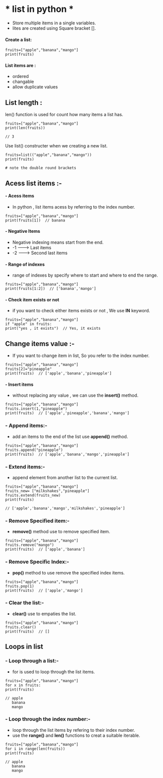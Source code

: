 # * list in python *
 - Store multiple items in a single variables. 
 - lites are created using Square bracket [].

#### Create a list:
```
fruits=["apple","banana","mango"]
print(fruits)
```
#### List items are :
- ordered
- changable
- allow duplicate values 

## List length : 
len() function is used for count how many items a list has.
```
fruits=["apple","banana","mango"]
print(len(fruits)) 

// 3
```
Use list() constructer when we creating a new list.
```
fruits=list(("apple","banana","mango")) 
print(fruits)

# note the double round brackets 
```
## Acess list items :-
#### - Acess items
- In python , list items acess by referring to the index number.
```
fruits=["apple","banana","mango"]
print(fruits[1])  // banana
```
#### - Negative Items
- Negative indexing means start from the end. 
- -1 ---> Last items
- -2 ---> Second last items 
#### - Range of indexes
- range of indexes by specify where to start and where to end the range.
```
fruits=["apple","banana","mango"]
print(fruits[1:2])  // ['banana','mango']
```
#### - Check item exists or not 
- if you want to check either items exists or not , We use **IN** keyword.
```
fruits=["apple","banana","mango"]
if "apple" in fruits:
print("yes , it exists")  // Yes, it exists
```
## Change items value :-
- If you want to change item in list, So you refer to the index number.
```
fruits=["apple","banana","mango"]
fruits[2]="pineapple"
print(fruits)  // ['apple','banana','pineapple']
```
#### - Insert items
- without replacing any value , we can use the **insert()** method.
```
fruits=["apple","banana","mango"]
fruits.insert(1,"pineapple")
print(fruits)  // ['apple','pineapple','banana','mango']
```
### - Append items:-
- add an items to the end of the list use **append()** method.
```
fruits=["apple","banana","mango"]
fruits.append("pineapple")
print(fruits)  // ['apple','banana','mango','pineapple']
```
### - Extend items:-
- append element from another list to the current list.
```
fruits=["apple","banana","mango"]
fruits_new= ["milkshakes","pineapple"]
fruits.extend(fruits_new)
print(fruits)  

// ['apple','banana','mango','milkshakes','pineapple']

```
### - Remove Specified item:-
- **remove()** method use to remove specified item.
```
fruits=["apple","banana","mango"]
fruits.remove("mango")
print(fruits)  // ['apple','banana']
```
### - Remove Specific Index:-
- **pop()** method to use remove the specified index items.
```
fruits=["apple","banana","mango"]
fruits.pop(1)
print(fruits)  // ['apple','mango']
```
### - Clear the list:-
- **clear()** use to empaties the list.
```
fruits=["apple","banana","mango"]
fruits.clear()
print(fruits)  // []
```
## Loops in list
### - Loop through a list:-
- for is used to loop through the list items.
```
fruits=["apple","banana","mango"]
for x in fruits:
print(fruits)  

// apple
   banana
   mango
```
### - Loop through the index number:-   
- loop through the list items by refering to their index number.
- use the **range()** and **len()** functions to creat a suitable iterable.
```
fruits=["apple","banana","mango"]
for i in range(len(fruits))
print(fruits)  

// apple
   banana
   mango 
```







